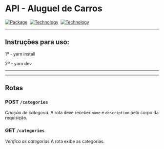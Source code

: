 <h1>API - Aluguel de Carros</h1>

[![Package][Express-image]][Express-url] 
[![Technology][node-image]][node-url] 
[![Technology][typescript-image]][typescript-url] 


[Express-url]: https://www.npmjs.com/package/Express
[Express-image]: https://img.shields.io/badge/Express-green?style=for-the-badge&logo=Express&logoColor=black

[node-url]: https://nodejs.org/
[node-image]: https://img.shields.io/badge/NodeJS-green?style=for-the-badge&logo=Node-dot-js&logoColor=black

[typescript-url]: https://www.typescriptlang.org
[typescript-image]: https://img.shields.io/badge/Typescript-blue?style=for-the-badge&logo=TypeScript&logoColor=white

---
## Instruções para uso:

1º - yarn install

2º - yarn dev

---
---

## Rotas
 
### POST `/categories`
*Criação de categoria.*
A rota deve receber `name` e `description` pelo corpo da requisição.

### GET `/categories`
*Verifica as categorias*
A rota exibe as categorias.
